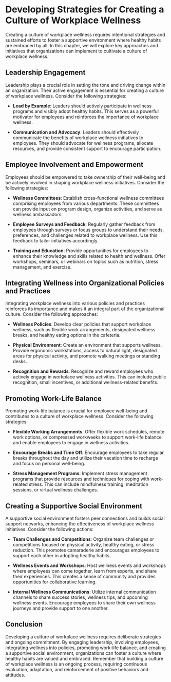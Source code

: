 Developing Strategies for Creating a Culture of Workplace Wellness
===========================================================================

Creating a culture of workplace wellness requires intentional strategies and sustained efforts to foster a supportive environment where healthy habits are embraced by all. In this chapter, we will explore key approaches and initiatives that organizations can implement to cultivate a culture of workplace wellness.

**Leadership Engagement**
-------------------------

Leadership plays a crucial role in setting the tone and driving change within an organization. Their active engagement is essential for creating a culture of workplace wellness. Consider the following strategies:

* **Lead by Example**: Leaders should actively participate in wellness programs and visibly adopt healthy habits. This serves as a powerful motivator for employees and reinforces the importance of workplace wellness.

* **Communication and Advocacy**: Leaders should effectively communicate the benefits of workplace wellness initiatives to employees. They should advocate for wellness programs, allocate resources, and provide consistent support to encourage participation.

**Employee Involvement and Empowerment**
----------------------------------------

Employees should be empowered to take ownership of their well-being and be actively involved in shaping workplace wellness initiatives. Consider the following strategies:

* **Wellness Committees**: Establish cross-functional wellness committees comprising employees from various departments. These committees can provide input on program design, organize activities, and serve as wellness ambassadors.

* **Employee Surveys and Feedback**: Regularly gather feedback from employees through surveys or focus groups to understand their needs, preferences, and challenges related to workplace wellness. Use this feedback to tailor initiatives accordingly.

* **Training and Education**: Provide opportunities for employees to enhance their knowledge and skills related to health and wellness. Offer workshops, seminars, or webinars on topics such as nutrition, stress management, and exercise.

**Integrating Wellness into Organizational Policies and Practices**
-------------------------------------------------------------------

Integrating workplace wellness into various policies and practices reinforces its importance and makes it an integral part of the organizational culture. Consider the following approaches:

* **Wellness Policies**: Develop clear policies that support workplace wellness, such as flexible work arrangements, designated wellness breaks, and healthy eating options in the cafeteria.

* **Physical Environment**: Create an environment that supports wellness. Provide ergonomic workstations, access to natural light, designated areas for physical activity, and promote walking meetings or standing desks.

* **Recognition and Rewards**: Recognize and reward employees who actively engage in workplace wellness activities. This can include public recognition, small incentives, or additional wellness-related benefits.

**Promoting Work-Life Balance**
-------------------------------

Promoting work-life balance is crucial for employee well-being and contributes to a culture of workplace wellness. Consider the following strategies:

* **Flexible Working Arrangements**: Offer flexible work schedules, remote work options, or compressed workweeks to support work-life balance and enable employees to engage in wellness activities.

* **Encourage Breaks and Time Off**: Encourage employees to take regular breaks throughout the day and utilize their vacation time to recharge and focus on personal well-being.

* **Stress Management Programs**: Implement stress management programs that provide resources and techniques for coping with work-related stress. This can include mindfulness training, meditation sessions, or virtual wellness challenges.

**Creating a Supportive Social Environment**
--------------------------------------------

A supportive social environment fosters peer connections and builds social support networks, enhancing the effectiveness of workplace wellness initiatives. Consider the following actions:

* **Team Challenges and Competitions**: Organize team challenges or competitions focused on physical activity, healthy eating, or stress reduction. This promotes camaraderie and encourages employees to support each other in adopting healthy habits.

* **Wellness Events and Workshops**: Host wellness events and workshops where employees can come together, learn from experts, and share their experiences. This creates a sense of community and provides opportunities for collaborative learning.

* **Internal Wellness Communications**: Utilize internal communication channels to share success stories, wellness tips, and upcoming wellness events. Encourage employees to share their own wellness journeys and provide support to one another.

**Conclusion**
--------------

Developing a culture of workplace wellness requires deliberate strategies and ongoing commitment. By engaging leadership, involving employees, integrating wellness into policies, promoting work-life balance, and creating a supportive social environment, organizations can foster a culture where healthy habits are valued and embraced. Remember that building a culture of workplace wellness is an ongoing process, requiring continuous evaluation, adaptation, and reinforcement of positive behaviors and attitudes.
